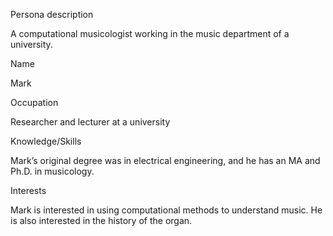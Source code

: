 Persona description

A computational musicologist working in the music department of a university.

Name

Mark

Occupation

Researcher and lecturer at a university

Knowledge/Skills

Mark’s original degree was in electrical engineering, and he has an MA and Ph.D. in musicology.

Interests

Mark is interested in using computational methods to understand music.  He is also interested in the history of the organ.
